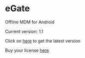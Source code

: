 # eGate
Offline MDM for Android

Current version: 1.1

Click on [here](https://github.com/offlinesoftwaresolutions/eGate/releases/latest) to get the latest version

Buy your license [here](https://payhip.com/b/vxf1i)

